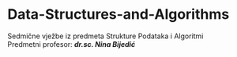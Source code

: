 # Data-Structures-and-Algorithms
Sedmične vježbe iz predmeta Strukture Podataka i Algoritmi <br>
Predmetni profesor: <b><i>dr.sc. Nina Bijedić</i> </b>
